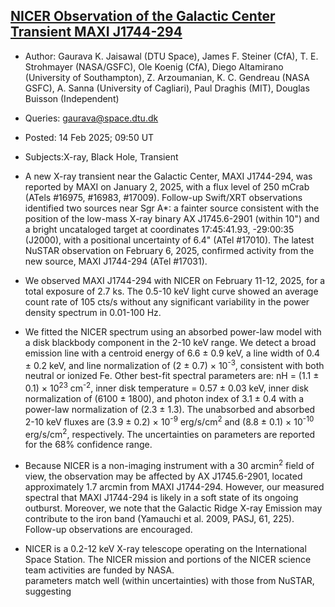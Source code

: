 ## [NICER Observation of the Galactic Center Transient MAXI J1744-294](https://www.astronomerstelegram.org/?read=17040)
- Author:	Gaurava K. Jaisawal (DTU Space), James F. Steiner (CfA), T.
		E. Strohmayer (NASA/GSFC), Ole Koenig (CfA), Diego Altamirano (University
		of Southampton), Z. Arzoumanian, K. C. Gendreau (NASA GSFC), A. Sanna
		(University of Cagliari), Paul Draghis (MIT), Douglas Buisson (Independent)
- Queries:	gaurava@space.dtu.dk
- Posted:	14 Feb 2025; 09:50 UT
- Subjects:X-ray, Black Hole, Transient

- A new X-ray transient near the Galactic Center, MAXI J1744-294, was reported
by MAXI on January 2, 2025, with a flux level of 250 mCrab (ATels #16975,
#16983, #17009). Follow-up Swift/XRT observations identified two sources
near Sgr A*: a fainter source consistent with the position of the low-mass
X-ray binary AX J1745.6-2901 (within 10") and a bright uncataloged target
at coordinates 17:45:41.93, -29:00:35 (J2000), with a positional uncertainty
of 6.4" (ATel #17010). The latest NuSTAR observation on February 6, 2025,
confirmed activity from the new source, MAXI J1744-294 (ATel #17031). 

- We observed MAXI J1744-294 with NICER on February 11-12, 2025, for a total
exposure of 2.7 ks. The 0.5-10 keV light curve showed an average count
rate of 105 cts/s without any significant variability in the power density
spectrum in 0.01-100 Hz.  

- We fitted the NICER spectrum using an absorbed power-law model with a disk
blackbody component in the 2-10 keV range. We detect a broad emission line
with a centroid energy of 6.6 &plusmn; 0.9 keV, a line width of 0.4 &plusmn;
0.2 keV, and line normalization of (2 &plusmn; 0.7) &times; 10<sup>-3</sup>,
consistent with both neutral or ionized Fe. Other best-fit spectral parameters
are: nH = (1.1 &plusmn; 0.1) &times; 10<sup>23</sup> cm<sup>-2</sup>, inner
disk temperature = 0.57 &plusmn; 0.03 keV, inner disk normalization of
(6100 &plusmn; 1800), and photon index of 3.1 &plusmn; 0.4 with a power-law
normalization of (2.3 &plusmn; 1.3). The unabsorbed and absorbed 2-10 keV
fluxes are (3.9 &plusmn; 0.2) &times; 10<sup>-9</sup> erg/s/cm<sup>2</sup>
and (8.8 &plusmn; 0.1) &times; 10<sup>-10</sup> erg/s/cm<sup>2</sup>, respectively.
The uncertainties on parameters are reported for the 68% confidence range.

- Because NICER is a non-imaging instrument with a 30 arcmin<sup>2</sup>
field of view, the observation may be affected by AX J1745.6-2901, located
approximately 1.7 arcmin from MAXI J1744-294. However, our measured spectral
that MAXI J1744-294 is likely in a soft state of its ongoing outburst.
Moreover, we note that the Galactic Ridge X-ray Emission may contribute
to the iron band (Yamauchi et al. 2009, PASJ, 61, 225). Follow-up observations
are encouraged.  

- NICER is a 0.2-12 keV X-ray telescope operating on the International Space
Station. The NICER mission and portions of the NICER science team activities
are funded by NASA.  
parameters match well (within uncertainties) with those from NuSTAR, suggesting
